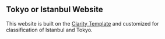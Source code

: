 ## Tokyo or Istanbul Website
This website is built on the [Clarity Template](https://github.com/lorenmt/clarity-template) and customized for classification of Istanbul and Tokyo.
